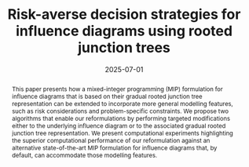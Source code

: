 ---
title: 'Risk-averse decision strategies for influence diagrams using rooted junction trees'
# If group member, use folder name in /content/authors
authors:
  - p_Olli-Herrala
  - g_Topias-Terho
  - g_Fabricio-Oliveira 	

date: 2025-07-01
doi: 10.1016/j.orl.2025.107308

# Schedule page publish date (NOT publication's date).
publishDate: 2017-01-01

# Publication type.
# Legend: 0 = Uncategorized; 1 = Conference paper; 2 = Journal article;
# 3 = Preprint / Working Paper; 4 = Report; 5 = Book; 6 = Book section;
# 7 = Thesis; 8 = Patent
publication_types: ['2']

# Publication name and optional abbreviated publication name. Notice * * on title. # Publication name and optional abbreviated publication name. Quote marks needed for Markdown typesetting
publication: '*Operations Research Letters*'
publication_short: 'ORL'

abstract: This paper presents how a mixed-integer programming (MIP) formulation for influence diagrams that is based on their gradual rooted junction tree representation can be extended to incorporate more general modelling features, such as risk considerations and problem-specific constraints. We propose two algorithms that enable our reformulations by performing targeted modifications either to the underlying influence diagram or to the associated gradual rooted junction tree representation. We present computational experiments highlighting the superior computational performance of our reformulation against an alternative state-of-the-art MIP formulation for influence diagrams that, by default, can accommodate those modelling features.

# Summary. An optional shortened abstract.
summary:  

# Not in use. Could be used for keywords 
tags:
  
featured: false

# links:
url_pdf: 'https://doi.org/10.1016/j.orl.2025.107308'
url_code: ''
url_dataset: ''
url_poster: ''
url_project: ''
url_slides: ''
url_source: ''
url_video: ''

# Categories
#  These asociate the publications with the icons representing reearch topics and application areas
categories: [Modelling decision-making and uncertainty, Efficient formulation and solution methods]

# Associated Projects (optional).
#   Associate this publication with one or more of your projects.
#   Simply enter your project's folder or file name without extension.
#   E.g. `internal-project` references `content/project/internal-project/index.md`.
#   Otherwise, set `projects: []`.
projects: [2020-AF-Decision_programming]

# Featured image
# To use, add an image named `featured.jpg/png` to your page's folder.
# Focal points: Smart, Center, TopLeft, Top, TopRight, Left, Right, BottomLeft, Bottom, BottomRight.
image:
  caption: ''
  focal_point: ''
  preview_only: false
  
# remove social media icons 
share: false
---